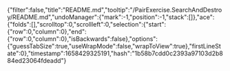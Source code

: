 {"filter":false,"title":"README.md","tooltip":"/PairExercise.SearchAndDestroy/README.md","undoManager":{"mark":-1,"position":-1,"stack":[]},"ace":{"folds":[],"scrolltop":0,"scrollleft":0,"selection":{"start":{"row":0,"column":0},"end":{"row":0,"column":0},"isBackwards":false},"options":{"guessTabSize":true,"useWrapMode":false,"wrapToView":true},"firstLineState":0},"timestamp":1658429325191,"hash":"1b58b7cdd0c2393a97103d2b884ed23064fdeadd"}